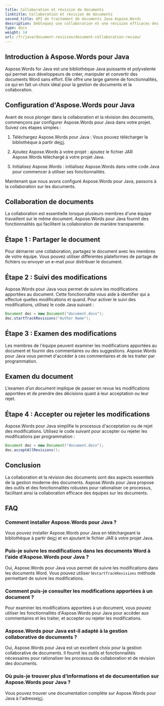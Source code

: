 ```yaml
---
title: Collaboration et révision de documents
linktitle: Collaboration et révision de documents
second_title: API de traitement de documents Java Aspose.Words
description: Débloquez une collaboration et une révision efficaces des documents avec Aspose.Words pour Java. Apprenez à suivre les modifications, à partager des documents et à rationaliser le flux de travail.
type: docs
weight: 14
url: /fr/java/document-revision/document-collaboration-review/
---
```


## Introduction à Aspose.Words pour Java

Aspose.Words for Java est une bibliothèque Java puissante et polyvalente qui permet aux développeurs de créer, manipuler et convertir des documents Word sans effort. Elle offre une large gamme de fonctionnalités, ce qui en fait un choix idéal pour la gestion de documents et la collaboration.

## Configuration d'Aspose.Words pour Java

Avant de nous plonger dans la collaboration et la révision des documents, commençons par configurer Aspose.Words pour Java dans votre projet. Suivez ces étapes simples :

1.  Téléchargez Aspose.Words pour Java : Vous pouvez télécharger la bibliothèque à partir de[ici](https://releases.aspose.com/words/java/).

2. Ajoutez Aspose.Words à votre projet : ajoutez le fichier JAR Aspose.Words téléchargé à votre projet Java.

3. Initialisez Aspose.Words : initialisez Aspose.Words dans votre code Java pour commencer à utiliser ses fonctionnalités.

Maintenant que nous avons configuré Aspose.Words pour Java, passons à la collaboration sur les documents.

## Collaboration de documents

La collaboration est essentielle lorsque plusieurs membres d'une équipe travaillent sur le même document. Aspose.Words pour Java fournit des fonctionnalités qui facilitent la collaboration de manière transparente.

## Étape 1 : Partager le document

Pour démarrer une collaboration, partagez le document avec les membres de votre équipe. Vous pouvez utiliser différentes plateformes de partage de fichiers ou envoyer un e-mail pour distribuer le document.

## Étape 2 : Suivi des modifications

Aspose.Words pour Java vous permet de suivre les modifications apportées au document. Cette fonctionnalité vous aide à identifier qui a effectué quelles modifications et quand. Pour activer le suivi des modifications, utilisez le code Java suivant :

```java
Document doc = new Document("document.docx");
doc.startTrackRevisions("Author Name");
```

## Étape 3 : Examen des modifications

Les membres de l'équipe peuvent examiner les modifications apportées au document et fournir des commentaires ou des suggestions. Aspose.Words pour Java vous permet d'accéder à ces commentaires et de les traiter par programmation.

## Examen du document

L’examen d’un document implique de passer en revue les modifications apportées et de prendre des décisions quant à leur acceptation ou leur rejet.

## Étape 4 : Accepter ou rejeter les modifications

Aspose.Words pour Java simplifie le processus d'acceptation ou de rejet des modifications. Utilisez le code suivant pour accepter ou rejeter les modifications par programmation :

```java
Document doc = new Document("document.docx");
doc.acceptAllRevisions();
```

## Conclusion

La collaboration et la révision des documents sont des aspects essentiels de la gestion moderne des documents. Aspose.Words pour Java propose des outils et des fonctionnalités robustes pour rationaliser ce processus, facilitant ainsi la collaboration efficace des équipes sur les documents.

## FAQ

### Comment installer Aspose.Words pour Java ?

 Vous pouvez installer Aspose.Words pour Java en téléchargeant la bibliothèque à partir de[ici](https://releases.aspose.com/words/java/) et en ajoutant le fichier JAR à votre projet Java.

### Puis-je suivre les modifications dans les documents Word à l’aide d’Aspose.Words pour Java ?

Oui, Aspose.Words pour Java vous permet de suivre les modifications dans les documents Word. Vous pouvez utiliser le`startTrackRevisions` méthode permettant de suivre les modifications.

### Comment puis-je consulter les modifications apportées à un document ?

Pour examiner les modifications apportées à un document, vous pouvez utiliser les fonctionnalités d'Aspose.Words pour Java pour accéder aux commentaires et les traiter, et accepter ou rejeter les modifications.

### Aspose.Words pour Java est-il adapté à la gestion collaborative de documents ?

Oui, Aspose.Words pour Java est un excellent choix pour la gestion collaborative de documents. Il fournit les outils et fonctionnalités nécessaires pour rationaliser les processus de collaboration et de révision des documents.

### Où puis-je trouver plus d’informations et de documentation sur Aspose.Words pour Java ?

 Vous pouvez trouver une documentation complète sur Aspose.Words pour Java à l'adresse[ici](https://reference.aspose.com/words/java/).